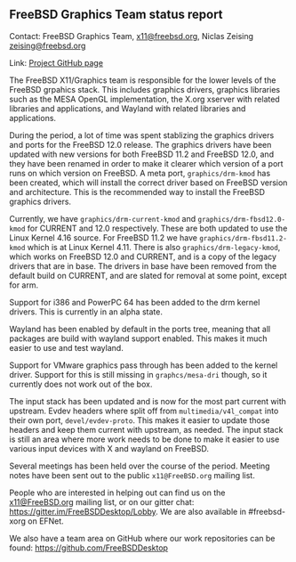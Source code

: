 ## FreeBSD Graphics Team status report ##

Contact: FreeBSD Graphics Team, <x11@freebsd.org>, Niclas Zeising <zeising@freebsd.org>

Link:	 [Project GitHub page](https://github.com/FreeBSDDesktop)

The FreeBSD X11/Graphics team is responsible for the lower levels of the FreeBSD
grpahics stack.
This includes graphics drivers, graphics libraries such as the
MESA OpenGL implementation, the X.org xserver with related libraries and
applications, and Wayland with related libraries and applications.

During the period, a lot of time was spent stablizing the graphics drivers and ports for the FreeBSD 12.0 release.
The graphics drivers have been updated with new versions for both FreeBSD 11.2 and FreeBSD 12.0, and they have been renamed in order to make it clearer which version of a port runs on which version on FreeBSD.
A meta port, `graphics/drm-kmod` has been created, which will install the correct driver based on FreeBSD version and architecture.
This is the recommended way to install the FreeBSD graphics drivers.

Currently, we have `graphics/drm-current-kmod` and `graphics/drm-fbsd12.0-kmod` for CURRENT and 12.0 respectively.
These are both updated to use the Linux Kernel 4.16 source.
For FreeBSD 11.2 we have `graphics/drm-fbsd11.2-kmod` which is at Linux Kernel 4.11.
There is also `graphics/drm-legacy-kmod`, which works on FreeBSD 12.0 and CURRENT, and is a copy of the legacy drivers that are in base.
The drivers in base have been removed from the default build on CURRENT, and are slated for removal at some point, except for arm.

Support for i386 and PowerPC 64 has been added to the drm kernel drivers.
This is currently in an alpha state.

Wayland has been enabled by default in the ports tree, meaning that all packages are build with wayland support enabled.
This makes it much easier to use and test wayland.

Support for VMware graphics pass through has been added to the kernel driver.
Support for this is still missing in `graphcs/mesa-dri` though, so it currently does not work out of the box.

The input stack has been updated and is now for the most part current with upstream.
Evdev headers where split off from `multimedia/v4l_compat` into their own port, `devel/evdev-proto`.
This makes it easier to update those headers and keep them current with upstream, as needed.
The input stack is still an area where more work needs to be done to make it easier to use various input devices with X and wayland on FreeBSD.

Several meetings has been held over the course of the period.
Meeting notes have been sent out to the public `x11@FreeBSD.org` mailing list.

People who are interested in helping out can find us on the x11@FreeBSD.org
mailing list, or on our gitter chat: https://gitter.im/FreeBSDDesktop/Lobby.  We
are also available in #freebsd-xorg on EFNet.

We also have a team area on GitHub where our work repositories can be found:
https://github.com/FreeBSDDesktop
